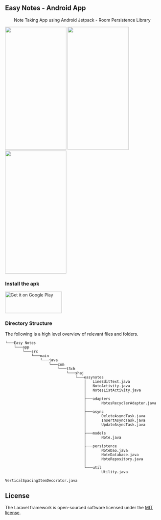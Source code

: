 ## Easy Notes - Android App
<p align="center">Note Taking App using Android Jetpack - Room Persistence Library</p>

<img src="https://user-images.githubusercontent.com/15268903/80812278-71bbdf00-8be9-11ea-9cd0-71e1c4231698.png" height="400" width="200"> <img src="https://user-images.githubusercontent.com/15268903/80812282-7385a280-8be9-11ea-8af3-d9ab5770722c.png" height="400" width="200"> <img src="https://user-images.githubusercontent.com/15268903/80812285-741e3900-8be9-11ea-96ca-245aca8f32ec.png" height="400" width="200"> 

### Install the apk

<a href="https://play.google.com/store/apps/details?id=com.t3ch.shaj.easynotes"><img alt="Get it on Google Play" src="https://play.google.com/intl/en_us/badges/images/generic/en_badge_web_generic.png" width="185" height="70"/></a>

### Directory Structure

The following is a high level overview of relevant files and folders.

```
└───Easy Notes
    └───app
        └───src
            └───main
                └───java
                    └───com
                        └───t3ch
                            └───shaj
                                └───easynotes
                                    │   LineEditText.java
                                    │   NoteActivity.java
                                    │   NotesListActivity.java
                                    │
                                    ├───adapters
                                    │       NotesRecyclerAdapter.java
                                    │
                                    ├───async
                                    │       DeleteAsyncTask.java
                                    │       InsertAsyncTask.java
                                    │       UpdateAsyncTask.java
                                    │
                                    ├───models
                                    │       Note.java
                                    │
                                    ├───persistence
                                    │       NoteDao.java
                                    │       NoteDatabase.java
                                    │       NoteRepository.java
                                    │
                                    └───util
                                            Utility.java
                                            VerticalSpacingItemDecorator.java
```


## License

The Laravel framework is open-sourced software licensed under the [MIT license](https://opensource.org/licenses/MIT).
